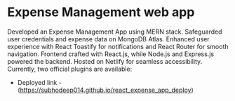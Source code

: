 # Expense Management web app

Developed an Expense Management App using MERN stack. Safeguarded user credentials and expense data on MongoDB Atlas. Enhanced user experience with React Toastify for notifications and React Router for smooth navigation. Frontend crafted with React.js, while Node.js and Express.js powered the backend. Hosted on Netlify for seamless accessibility.
Currently, two official plugins are available:

- Deployed link -(https://subhodeep014.github.io/react_expense_app_deploy)
